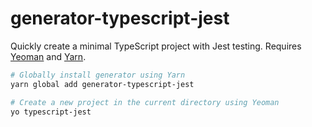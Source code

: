 # generator-typescript-jest

Quickly create a minimal TypeScript project with Jest testing. Requires [Yeoman](https://yeoman.io/) and [Yarn](https://yarnpkg.com/).

```sh
# Globally install generator using Yarn
yarn global add generator-typescript-jest

# Create a new project in the current directory using Yeoman
yo typescript-jest
```
